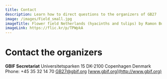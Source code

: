 ```yaml
---
title: Contact
description: Learn how to direct questions to the organizers of GB27
image: /images/Field_small.jpg
imageTitle: Flower field Netherlands (hyacinths and tulips) by Ramon Boersbroek
imageLink: https://flic.kr/p/TPWpkA
---
```


# Contact the organizers

**GBIF Secretariat**
Universitetsparken 15
DK-2100 Copenhagen
Denmark
Phone: +45 35 32 14 70
[GB27@gbif.org](mailto:GB27@gbif.org)
[www.gbif.org](http://www.gbif.org)




